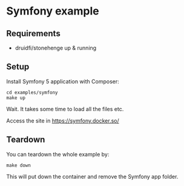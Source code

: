 # Symfony example

## Requirements

- druidfi/stonehenge up & running

## Setup

Install Symfony 5 application with Composer:

```
cd examples/symfony
make up
```

Wait. It takes some time to load all the files etc.

Access the site in https://symfony.docker.so/

## Teardown

You can teardown the whole example by:

```
make down
```

This will put down the container and remove the Symfony app folder.

